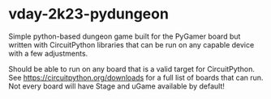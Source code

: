 # vday-2k23-pydungeon
Simple python-based dungeon game built for the PyGamer board but written with CircuitPython libraries that can be run on any capable device with a few adjustments.

Should be able to run on any board that is a valid target for CircuitPython. See https://circuitpython.org/downloads for a full list of boards that can run. Not every board will have Stage and uGame available by default!
